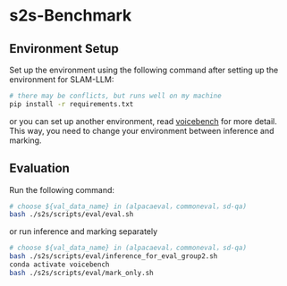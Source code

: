 # s2s-Benchmark

## Environment Setup
Set up the environment using the following command after setting up the environment for SLAM-LLM:
```bash
# there may be conflicts, but runs well on my machine 
pip install -r requirements.txt   
```
or you can set up another environment, read [voicebench](VoiceBench/README.md) for more detail. This way, you need to change your environment between inference and marking.


## Evaluation
Run the following command:
```bash
# choose ${val_data_name} in (alpacaeval，commoneval，sd-qa)
bash ./s2s/scripts/eval/eval.sh
```
or run inference and marking separately
```bash
# choose ${val_data_name} in (alpacaeval，commoneval，sd-qa)
bash ./s2s/scripts/eval/inference_for_eval_group2.sh
conda activate voicebench
bash ./s2s/scripts/eval/mark_only.sh
```
